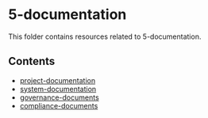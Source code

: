 # 5-documentation

This folder contains resources related to 5-documentation.

## Contents

- [project-documentation](#project-documentation)
- [system-documentation](#system-documentation)
- [governance-documents](#governance-documents)
- [compliance-documents](#compliance-documents)
